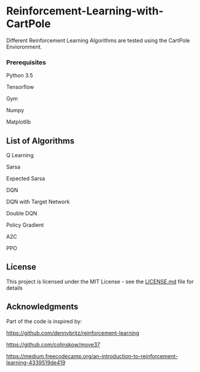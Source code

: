# Reinforcement-Learning-with-CartPole

Different Reinforcement Learning Algorithms are tested using the CartPole Envioronment.


### Prerequisites

Python 3.5

Tensorflow

Gym

Numpy

Matplotlib

## List of Algorithms

Q Learning

Sarsa

Expected Sarsa

DQN

DQN with Target Network

Double DQN

Policy Gradient

A2C

PPO


## License

This project is licensed under the MIT License - see the [LICENSE.md](LICENSE.md) file for details

## Acknowledgments
Part of the code is inspired by:

https://github.com/dennybritz/reinforcement-learning

https://github.com/colinskow/move37

https://medium.freecodecamp.org/an-introduction-to-reinforcement-learning-4339519de419

